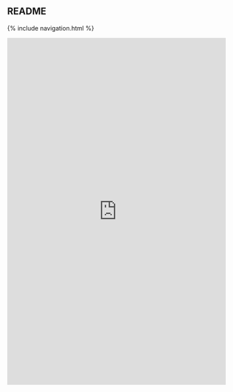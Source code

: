 ## README

{% include navigation.html %}

<iframe frameborder="0" width="100%" height="800px" src="https://replit.com/@jmort1021/pagespython?lite=true#README.md">
